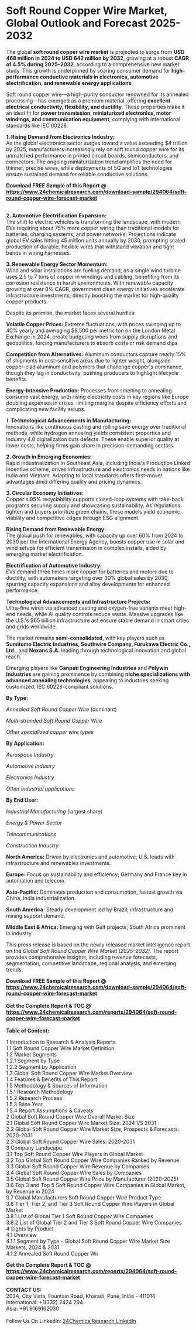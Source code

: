 <h1>Soft Round Copper Wire Market, Global Outlook and Forecast 2025-2032</h1><p>The global <strong>soft round copper wire market</strong> is projected to surge from <strong>USD 468 million in 2024 to USD 642 million by 2032</strong>, growing at a robust <strong>CAGR of 4.5% during 2025–2032</strong>, according to a comprehensive new market study. This growth is underpinned by soaring consumer demand for <strong>high-performance conductive materials in electronics, automotive electrification, and renewable energy applications</strong>.</p><p>Soft round copper wire—a high-purity conductor renowned for its annealed processing—has emerged as a premium material, offering <strong>excellent electrical conductivity, flexibility, and ductility</strong>. These properties make it an ideal fit for <strong>power transmission, miniaturized electronics, motor windings, and communication equipment</strong>, complying with international standards like IEC 60228.</p><p><strong>1. Rising Demand from Electronics Industry:</strong><br>
As the global electronics sector surges toward a value exceeding $4 trillion by 2025, manufacturers increasingly rely on soft round copper wire for its unmatched performance in printed circuit boards, semiconductors, and connectors. The ongoing miniaturization trend amplifies the need for thinner, precise wires, while deployments of 5G and IoT technologies ensure sustained demand for reliable conductive solutions.</p><div><b>Download FREE Sample of this Report @ 
            <a href="https://www.24chemicalresearch.com/download-sample/294064/soft-round-copper-wire-forecast-market">
            https://www.24chemicalresearch.com/download-sample/294064/soft-round-copper-wire-forecast-market</a></b></div><br><p><strong>2. Automotive Electrification Expansion:</strong><br>
The shift to electric vehicles is transforming the landscape, with modern EVs requiring about 75% more copper wiring than traditional models for batteries, charging systems, and power networks. Projections indicate global EV sales hitting 45 million units annually by 2030, prompting scaled production of durable, flexible wires that withstand vibration and tight bends in wiring harnesses.</p><p><strong>3. Renewable Energy Sector Momentum:</strong><br>
Wind and solar installations are fueling demand, as a single wind turbine uses 2.5 to 7 tons of copper in windings and cabling, benefiting from its corrosion resistance in harsh environments. With renewable capacity growing at over 8% CAGR, government clean energy initiatives accelerate infrastructure investments, directly boosting the market for high-quality copper products.</p><p>Despite its promise, the market faces several hurdles:</p><p><strong>Volatile Copper Prices:</strong> Extreme fluctuations, with prices swinging up to 40% yearly and averaging $8,500 per metric ton on the London Metal Exchange in 2024, create budgeting woes from supply disruptions and geopolitics, forcing manufacturers to absorb costs or risk demand dips.</p><p><strong>Competition from Alternatives:</strong> Aluminum conductors capture nearly 15% of shipments in cost-sensitive areas due to lighter weight, alongside copper-clad aluminum and polymers that challenge copper's dominance, though they lag in conductivity, pushing producers to highlight lifecycle benefits.</p><p><strong>Energy-Intensive Production:</strong> Processes from smelting to annealing consume vast energy, with rising electricity costs in key regions like Europe doubling expenses in crises, limiting margins despite efficiency efforts and complicating new facility setups.</p><p><strong>1. Technological Advancements in Manufacturing:</strong><br>
Innovations like continuous casting and rolling save energy over traditional methods, while hydrogen annealing yields consistent properties and Industry 4.0 digitalization cuts defects. These enable superior quality at lower costs, helping firms gain share in precision-demanding sectors.</p><p><strong>2. Growth in Emerging Economies:</strong><br>
Rapid industrialization in Southeast Asia, including India's Production Linked Incentive scheme, drives infrastructure and electronics needs in nations like India and Vietnam. Adapting to local standards offers first-mover advantages amid differing quality and pricing dynamics.</p><p><strong>3. Circular Economy Initiatives:</strong><br>
Copper's 95% recyclability supports closed-loop systems with take-back programs securing supply and showcasing sustainability. As regulations tighten and buyers prioritize green chains, these models yield economic viability and competitive edges through ESG alignment.</p><p><strong>Rising Demand from Renewable Energy:</strong><br>
	The global push for renewables, with capacity up over 60% from 2024 to 2030 per the International Energy Agency, boosts copper use in solar and wind setups for efficient transmission in complex installs, aided by emerging market electrification.</p><p><strong>Electrification of Automotive Industry:</strong><br>
	EVs demand three times more copper for batteries and motors due to ductility, with automakers targeting over 30% global sales by 2030, spurring capacity expansions and alloy developments for enhanced performance.</p><p><strong>Technological Advancements and Infrastructure Projects:</strong><br>
	Ultra-fine wires via advanced casting and oxygen-free variants meet high-end needs, while AI quality controls reduce waste. Massive upgrades like the U.S.'s $65 billion infrastructure act ensure stable demand in smart cities and grids worldwide.</p><p>The market remains <strong>semi-consolidated</strong>, with key players such as <strong>Sumitomo Electric Industries, Southwire Company, Furukawa Electric Co., Ltd.</strong>, and <strong>Nexans S.A.</strong> leading through technological innovation and global reach.</p><p>Emerging players like <strong>Ganpati Engineering Industries</strong> and <strong>Polywin Industries</strong> are gaining prominence by combining <strong>niche specializations with advanced annealing technologies</strong>, appealing to industries seeking customized, IEC 60228-compliant solutions.</p><p><strong>By Type:</strong></p><p><em>Annealed Soft Round Copper Wire</em> (dominant)</p><p><em>Multi-stranded Soft Round Copper Wire</em></p><p><em>Other specialized copper wire types</em></p><p><strong>By Application:</strong></p><p><em>Aerospace Industry</em></p><p><em>Automotive Industry</em></p><p><em>Electronics Industry</em></p><p><em>Other industrial applications</em></p><p><strong>By End User:</strong></p><p><em>Industrial Manufacturing</em> (largest share)</p><p><em>Energy &amp; Power Sector</em></p><p><em>Telecommunications</em></p><p><em>Construction Industry</em></p><p><strong>North America:</strong> Driven by electronics and automotive; U.S. leads with infrastructure and renewables investments.</p><p><strong>Europe:</strong> Focus on sustainability and efficiency; Germany and France key in automation and telecom.</p><p><strong>Asia-Pacific:</strong> Dominates production and consumption, fastest growth via China, India industrialization.</p><p><strong>South America:</strong> Steady development led by Brazil; infrastructure and mining support demand.</p><p><strong>Middle East &amp; Africa:</strong> Emerging with Gulf projects; South Africa prominent in industry.</p><p>This press release is based on the newly released market intelligence report on the <em>Global Soft Round Copper Wire Market (2025–2032)</em>. The report provides comprehensive insights, including revenue forecasts, segmentation, competitive landscape, regional analysis, and emerging trends.</p><div><b>Download FREE Sample of this Report @ 
            <a href="https://www.24chemicalresearch.com/download-sample/294064/soft-round-copper-wire-forecast-market">
            https://www.24chemicalresearch.com/download-sample/294064/soft-round-copper-wire-forecast-market</a></b></div><br><div><b>Get the Complete Report & TOC @ 
            <a href="https://www.24chemicalresearch.com/reports/294064/soft-round-copper-wire-forecast-market">
            https://www.24chemicalresearch.com/reports/294064/soft-round-copper-wire-forecast-market</a></b></div><br>
            <b>Table of Content:</b><p>1 Introduction to Research & Analysis Reports<br />
 1.1 Soft Round Copper Wire Market Definition<br />
 1.2 Market Segments<br />
 1.2.1 Segment by Type<br />
 1.2.2 Segment by Application<br />
 1.3 Global Soft Round Copper Wire Market Overview<br />
 1.4 Features & Benefits of This Report<br />
 1.5 Methodology & Sources of Information<br />
 1.5.1 Research Methodology<br />
 1.5.2 Research Process<br />
 1.5.3 Base Year<br />
 1.5.4 Report Assumptions & Caveats<br />
2 Global Soft Round Copper Wire Overall Market Size<br />
 2.1 Global Soft Round Copper Wire Market Size: 2024 VS 2031<br />
 2.2 Global Soft Round Copper Wire Market Size, Prospects & Forecasts: 2020-2031<br />
 2.3 Global Soft Round Copper Wire Sales: 2020-2031<br />
3 Company Landscape<br />
 3.1 Top Soft Round Copper Wire Players in Global Market<br />
 3.2 Top Global Soft Round Copper Wire Companies Ranked by Revenue<br />
 3.3 Global Soft Round Copper Wire Revenue by Companies<br />
 3.4 Global Soft Round Copper Wire Sales by Companies<br />
 3.5 Global Soft Round Copper Wire Price by Manufacturer (2020-2025)<br />
 3.6 Top 3 and Top 5 Soft Round Copper Wire Companies in Global Market, by Revenue in 2024<br />
 3.7 Global Manufacturers Soft Round Copper Wire Product Type<br />
 3.8 Tier 1, Tier 2, and Tier 3 Soft Round Copper Wire Players in Global Market<br />
 3.8.1 List of Global Tier 1 Soft Round Copper Wire Companies<br />
 3.8.2 List of Global Tier 2 and Tier 3 Soft Round Copper Wire Companies<br />
4 Sights by Product<br />
 4.1 Overview<br />
 4.1.1 Segment by Type - Global Soft Round Copper Wire Market Size Markets, 2024 & 2031<br />
 4.1.2 Annealed Soft Round Copper Wir</p><div><b>Get the Complete Report & TOC @ 
            <a href="https://www.24chemicalresearch.com/reports/294064/soft-round-copper-wire-forecast-market">
            https://www.24chemicalresearch.com/reports/294064/soft-round-copper-wire-forecast-market</a></b></div><br><b>CONTACT US:</b><br>
            203A, City Vista, Fountain Road, Kharadi, Pune, India - 411014<br>
            International: +1(332) 2424 294<br>
            Asia: +91 9169162030 <br><br>
            Follow Us On LinkedIn: <a href="https://www.linkedin.com/company/24chemicalresearch/">24ChemicalResearch LinkedIn</a>
